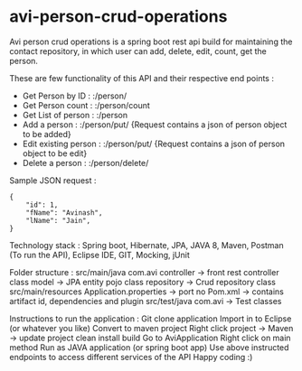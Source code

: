 # avi-person-crud-operations
Avi person crud operations is a spring boot rest api build for maintaining the contact repository,
 in which user can add, delete, edit, count, get the person.
 
These are few functionality of this API and their respective end points :
- Get Person by ID : <host>:<port>/person/<ID>
- Get Person count : <host>:<port>/person/count
- Get List of person : <host>:<port>/person
- Add a person : <host>:<port>/person/put/<ID> {Request contains a json of person object to be added}
- Edit existing person : <host>:<port>/person/put/<ID> {Request contains a json of person object to be edit}
- Delete a person : <host>:<port>/person/delete/<ID>

Sample JSON request : 

	{
        "id": 1,
        "fName": "Avinash",
        "lName": "Jain",
    }


Technology stack : Spring boot, Hibernate, JPA, JAVA 8, Maven, Postman (To run the API), Eclipse IDE, GIT, Mocking, jUnit

Folder structure : src/main/java
						com.avi
							controller -> front rest controller class
							model -> JPA entity pojo class
							repository -> Crud repository class
					src/main/resources
						Application.properties -> port no
					Pom.xml -> contains artifact id, dependencies and plugin
					src/test/java
						com.avi -> Test classes
					
Instructions to run the application :
			Git clone application
			Import in to Eclipse (or whatever you like)
			Convert to maven project
			Right click project -> Maven -> update project
			clean
			install
			build
			Go to AviApplication
			Right click on main method
			Run as JAVA application (or spring boot app)
			Use above instructed endpoints to access different services of the API
			Happy coding :)
			
			

